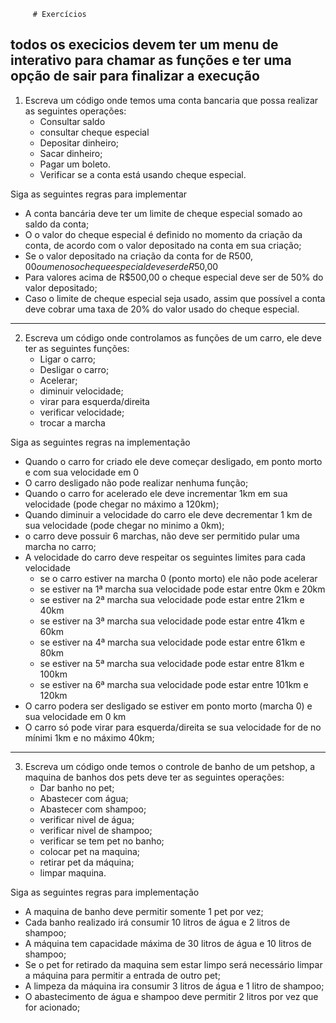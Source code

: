          # Exercícios

## todos os execicios devem ter um menu de interativo para chamar as funções e ter uma opção de sair para finalizar a execução

1. Escreva um código onde temos uma conta bancaria que possa realizar as seguintes operações:
    - Consultar saldo
    - consultar cheque especial
    - Depositar dinheiro;
    - Sacar dinheiro;
    - Pagar um boleto.
    - Verificar se a conta está usando cheque especial.

Siga as seguintes regras para implementar
   - A conta bancária deve ter um limite de cheque especial somado ao saldo da conta;
   - O o valor do cheque especial é definido no momento da criação da conta, de acordo com o valor depositado na conta em sua criação;
   - Se o valor depositado na criação da conta for de R$500,00 ou menos o cheque especial deve ser de R$50,00
   - Para valores acima de R$500,00 o cheque especial deve ser de 50% do valor depositado;
   - Caso o limite de cheque especial seja usado, assim que possível a conta deve cobrar uma taxa de 20% do valor usado do cheque especial.

--------

2. Escreva um código onde controlamos as funções de um carro, ele deve ter as seguintes funções:
   - Ligar o carro;
   - Desligar o carro;
   - Acelerar;
   - diminuir velocidade;
   - virar para esquerda/direita
   - verificar velocidade;
   - trocar a marcha

Siga as seguintes regras na implementação
  - Quando o carro for criado ele deve começar desligado, em ponto morto e com sua velocidade em 0
  - O carro desligado não pode realizar nenhuma função;
  - Quando o carro for acelerado ele deve incrementar 1km em sua velocidade (pode chegar no máximo a 120km);
  - Quando diminuir a velocidade do carro ele deve decrementar 1 km de sua velocidade (pode chegar no minimo a 0km);
  - o carro deve possuir 6 marchas, não deve ser permitido pular uma marcha no carro;
  - A velocidade do carro deve respeitar os seguintes limites para cada velocidade
     - se o carro estiver na marcha 0 (ponto morto) ele não pode acelerar
     - se estiver na 1ª marcha sua velocidade pode estar entre 0km e 20km
     - se estiver na 2ª marcha sua velocidade pode estar entre 21km e 40km
     - se estiver na 3ª marcha sua velocidade pode estar entre 41km e 60km
     - se estiver na 4ª marcha sua velocidade pode estar entre 61km e 80km
     - se estiver na 5ª marcha sua velocidade pode estar entre 81km e 100km
     - se estiver na 6ª marcha sua velocidade pode estar entre 101km e 120km
   - O carro podera ser desligado se estiver em ponto morto (marcha 0) e sua velocidade em 0 km
   - O carro só pode virar para esquerda/direita se sua velocidade for de no mínimi 1km e no máximo 40km;

-------------

3. Escreva um código onde temos o controle de banho de um petshop, a maquina de banhos dos pets deve ter as seguintes operações:
   - Dar banho no pet;
   - Abastecer com água;
   - Abastecer com shampoo;
   - verificar nivel de água;
   - verificar nivel de shampoo;
   - verificar se tem pet no banho;
   - colocar pet na maquina;
   - retirar pet da máquina;
   - limpar maquina.

Siga as seguintes regras para implementação

   - A maquina de banho deve permitir somente 1 pet por vez;
   - Cada banho realizado irá consumir 10 litros de água e 2 litros de shampoo;
   - A máquina tem capacidade máxima de 30 litros de água e 10 litros de shampoo;
   - Se o pet for retirado da maquina sem estar limpo será necessário limpar a máquina para permitir a entrada de outro pet;
   - A limpeza da máquina ira consumir 3 litros de água e 1 litro de shampoo;
   - O abastecimento de água e shampoo deve permitir 2 litros por vez que for acionado;
